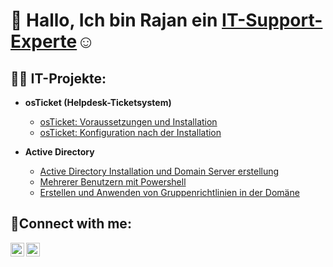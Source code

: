 <h1>👋 Hallo, Ich bin Rajan ein <a href="https://linkedin.com/in/rajan-rohilla-679501232/">IT-Support-Experte</a>☺</h1>

<h2>👨‍💻 IT-Projekte:</h2>

- <b>osTicket (Helpdesk-Ticketsystem)</b>
  - [osTicket: Voraussetzungen und Installation](https://github.com/Rajan-IT/osTicket-Voraussetzungen-und-Installation)
  - [osTicket: Konfiguration nach der Installation](https://github.com/Rajan-IT/Konfiguration-nach-der-Installation)
    
- <b>Active Directory</b>
  - [Active Directory Installation und Domain Server erstellung](https://github.com/Rajan-IT/AD-Installation)
  - [Mehrerer Benutzern mit Powershell](https://github.com/Rajan-IT/Benutzer-mit-Powershell)
  - [Erstellen und Anwenden von Gruppenrichtlinien in der Domäne](https://github.com/Rajan-IT/Group-Policy)

<h2>🤳Connect with me:</h2>

[<img align="left" alt="Josh | LinkedIn" width="22px" src="https://cdn.jsdelivr.net/npm/simple-icons@v3/icons/linkedin.svg" />][linkedin]
[<img align="left" alt="Josh | Instagram" width="22px" src="https://cdn.jsdelivr.net/npm/simple-icons@v3/icons/instagram.svg" />][instagram]

[instagram]: https://www.instagram.com/rjn.fit.in/
[linkedin]: https://linkedin.com/in/rajan-rohilla-679501232/
